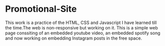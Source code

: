 # Promotional-Site


This work is a practice of the HTML, CSS and Javascript I have learned till the time.The web is non-responsive but working on it. This is a simple web page conssiting of an embedded youtube video, an embedded spotify song and now working on embedding Instagram posts in the free space. 
